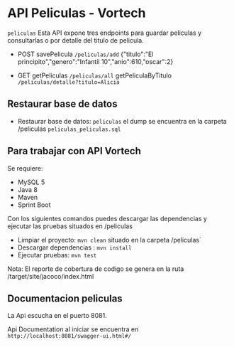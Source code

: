 # API Peliculas - Vortech

`peliculas` Esta API expone tres endpoints para guardar peliculas y consultarlas  o por detalle del titulo de pelicula.
* POST
 savePelicula  `/peliculas/add`
 {"titulo":"El principito","genero":"Infantil 10","anio":610,"oscar":2}

* GET
getPeliculas  `/peliculas/all`
getPeliculaByTitulo  `/peliculas/detalle?titulo=Alicia`


## Restaurar base de datos
 
* Restaurar base de datos: `peliculas` el dump se encuentra en la carpeta /peliculas  `peliculas_peliculas.sql`


## Para trabajar con API Vortech

Se requiere:

* MySQL 5
* Java 8
* Maven
* Sprint Boot

Con los siguientes comandos puedes descargar las dependencias y ejecutar las pruebas situados en /peliculas

* Limpiar el proyecto: `mvn clean`  situado en la carpeta /peliculas`
* Descargar dependencias : `mvn install`
* Ejecutar pruebas: `mvn test`

Nota:
El reporte de cobertura de codigo se genera en la ruta /target/site/jacoco/index.html


## Documentacion peliculas

  La Api escucha en el puerto 8081.
  
  Api Documentation al iniciar se encuentra en `http://localhost:8081/swagger-ui.html#/` 
  

